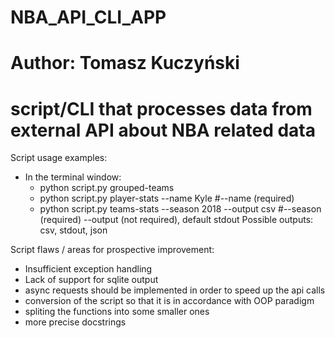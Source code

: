 # NBA_API_CLI_APP
# Author: Tomasz Kuczyński
# script/CLI that processes data from external API about NBA related data

Script usage examples:
 - In the terminal window:
   - python script.py grouped-teams 
   - python script.py player-stats --name Kyle
      #--name (required)
   - python script.py teams-stats --season 2018 --output csv 
      #--season (required) --output (not required), default stdout
                          Possible outputs: csv, stdout, json
      
 Script flaws / areas for prospective improvement:
- Insufficient exception handling
- Lack of support for sqlite output
- async requests should be implemented in order to speed up the api calls
- conversion of the script so that it is in accordance with OOP paradigm
- spliting the functions into some smaller ones
- more precise docstrings
